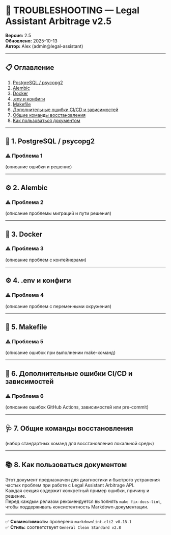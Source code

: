 # 🧰 TROUBLESHOOTING — Legal Assistant Arbitrage v2.5

**Версия:** 2.5  
**Обновлено:** 2025-10-13  
**Автор:** Alex (admin@legal-assistant)

---

## 📋 Оглавление

1. [PostgreSQL / psycopg2](#section-postgresql)
2. [Alembic](#section-alembic)
3. [Docker](#section-docker)
4. [.env и конфиги](#section-env)
5. [Makefile](#section-makefile)
6. [Дополнительные ошибки CI/CD и зависимостей](#section-cicd)
7. [Общие команды восстановления](#section-recovery)
8. [Как пользоваться документом](#section-howto)

---

## 🐘 1. PostgreSQL / psycopg2 <a id="section-postgresql"></a>

### ⚠️ Проблема 1

(описание ошибки и решение)

---

## ⚙️ 2. Alembic <a id="section-alembic"></a>

### ⚠️ Проблема 2

(описание проблемы миграций и пути решения)

---

## 🐳 3. Docker <a id="section-docker"></a>

### ⚠️ Проблема 3

(описание проблем с контейнерами)

---

## ⚙️ 4. .env и конфиги <a id="section-env"></a>

### ⚠️ Проблема 4

(описание проблем с переменными окружения)

---

## 🧱 5. Makefile <a id="section-makefile"></a>

### ⚠️ Проблема 5

(описание ошибок при выполнении make-команд)

---

## 🚨 6. Дополнительные ошибки CI/CD и зависимостей <a id="section-cicd"></a>

### ⚠️ Проблема 6

(описание ошибок GitHub Actions, зависимостей или pre-commit)

---

## 🩺 7. Общие команды восстановления <a id="section-recovery"></a>

(набор стандартных команд для восстановления локальной среды)

---

## 📚 8. Как пользоваться документом <a id="section-howto"></a>

Этот документ предназначен для диагностики и быстрого устранения частых проблем при работе с Legal Assistant Arbitrage API.  
Каждая секция содержит конкретный пример ошибки, причину и решение.  
Перед каждым релизом рекомендуется выполнять `make fix-docs-lint`, чтобы поддерживать консистентность Markdown-документации.

---

✅ **Совместимость:** проверено `markdownlint-cli2 v0.18.1`  
✅ **Стиль:** соответствует `General Clean Standard v2.8`
